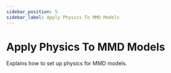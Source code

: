 ```yaml
---
sidebar_position: 5
sidebar_label: Apply Physics To MMD Models
---
```


# Apply Physics To MMD Models

Explains how to set up physics for MMD models. 
